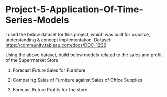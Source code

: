 # Project-5-Application-Of-Time-Series-Models

I used the below dataset for this project, which was built for pracitce, understanding & concept implementation.
Dataset: https://community.tableau.com/docs/DOC-1236

Using the above dataset, build below models related to the sales and profit of the  Supermarket Store

1. Forecast Future Sales for Furniture

2. Comparing Sales of Furniture against Sales of Office Supplies

3. Forecast Future Profits for the store
